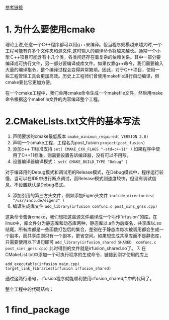 [参考链接](https://cmake.org/cmake/help/latest/guide/tutorial/index.html)

# 1. 为什么要使用cmake

理论上说,任意一个C++程序都可以用g++来编译。但当程序规模越来越大时,一个工程可能有许多个文件夹和源文件,这时输入的编译命令将越来越长。通常一个小型Ｃ++项目可能含有十几个类，各类间还存在着复杂的依赖关系。其中一部分要编译成可执行文件，另一部分要编译成库文件。如果仅靠g++命令，我们需要输入大量的编译指令，整个编译过程会变得异常繁琐。因此，对于C++项目，使用一些工程管理工具会更加高效。历史上工程师们曾使用makefile进行自动编译，但cmake要比它更加方便。

在一个cmake工程中，我们会用cmake命令生成一个makefile文件，然后用make命令根据这个makefile文件的内容编译整个工程。

# 2.CMakeLists.txt文件的基本写法

1. 声明要求的cmake最低版本
``cmake_minimun_required( VERSION 2.8)``
2. 声明一个cmake工程，工程名为post_fusion
``project(post_fusion)``
3.  添加c++ 11标准支持
``set( CMAKE_CXX_FLAGS "-std=c++11" )``
如果程序中使用了C++11标准，则需要设置告诉编译器，没有可以不用写。
4. 设置编译器编译模式：
``set( CMAKE_BUILD_TYPE "Debug" )``

对于编译用的Debug模式和调试用的Release模式，在Debug模式中，程序运行较慢，当可以在IDE中进行断点调试，而Release模式则速度较快，但没有调试信息。不设置默认是Debug模式。

5. 添加引用的第三方头文件，例如添加Eigen头文件
``include_directories( "/usr/include/eigen3" )``
6. 编译生成库文件
``add_library(irfusion comfunc.c post_sins_gnss.cpp)``

这条命令告诉cmake，我们想把这些源文件编译成一个叫作“irfusion”的库。在linux中，库文件分为静态库和动态库两种，静态库以.a作为后缀名，共享库以.so结尾。所有库都是一些函数打包后的集合，差别在于静态库每次被调用都会生成一个副本，而共享库则只有一个副本，更省空间。如果想生成共享库而不是静态库，只需要使用以下语句即可
``add_library(irfusion_shared SHARED  comfunc.c post_sins_gnss.cpp)``
此时得到的文件就是irfusion_shared.so了。
7. 在CMakeList.txt中添加一个可执行程序的生成命令，链接到刚才使用的库上
```
add_executable(irfusion main.cpp)
target_link_libraries(irfusion irfusion_shared)
```
通过这两行语句，irfusion程序就能顺利使用irfusion_shared库中的代码了。

整个工程中的代码结构：
# 1 find_package
<!--stackedit_data:
eyJoaXN0b3J5IjpbMTU5NTg0OTUxMSwtNzMwMzg1NzUsLTMzMj
UzMzU0NSwtMjM4NjgwMzQ1XX0=
-->